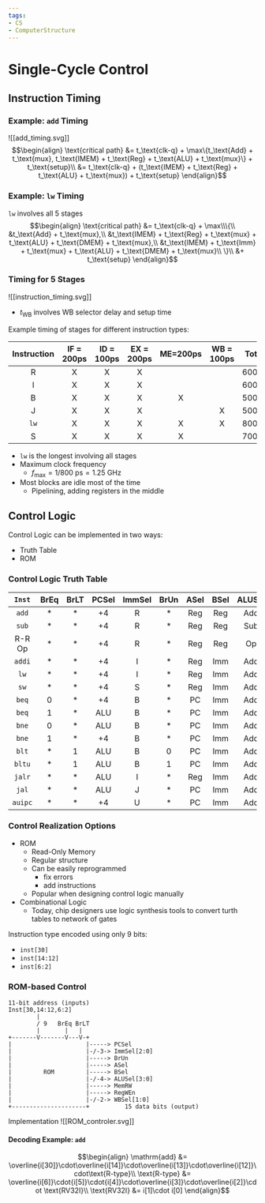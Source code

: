 ```yaml
---
tags:
- CS
- ComputerStructure
---
```

Single-Cycle Control
===
## Instruction Timing
### Example: `add` Timing
![[add_timing.svg]]
$$\begin{align}
\text{critical path} &= t_\text{clk-q} + \max\{t_\text{Add} + t_\text{mux}, t_\text{IMEM} + t_\text{Reg} + t_\text{ALU} + t_\text{mux}\} + t_\text{setup}\\
&= t_\text{clk-q} + (t_\text{IMEM} + t_\text{Reg} + t_\text{ALU} + t_\text{mux}) + t_\text{setup}
\end{align}$$
### Example: `lw` Timing
`lw` involves all 5 stages
$$\begin{align}
\text{critical path} &= t_\text{clk-q} + \max\\\{\\
&t_\text{Add} + t_\text{mux},\\
&t_\text{IMEM} + t_\text{Reg} + t_\text{mux} + t_\text{ALU} + t_\text{DMEM} + t_\text{mux},\\
&t_\text{IMEM} + t_\text{Imm} + t_\text{mux} + t_\text{ALU} + t_\text{DMEM} + t_\text{mux}\\
\}\\ &+ t_\text{setup}
\end{align}$$

### Timing for 5 Stages
![[instruction_timing.svg]]
- $t_\text{WB}$ involves WB selector delay and setup time

Example timing of stages for different instruction types:

| Instruction | IF = 200ps | ID = 100ps | EX = 200ps | ME=200ps | WB = 100ps | Total |
| :---------: | :--------: | :--------: | :--------: | :------: | :--------: | :---: |
|      R      |     X      |     X      |     X      |          |            | 600ps |
|      I      |     X      |     X      |     X      |          |            | 600ps |
|      B      |     X      |     X      |     X      |    X     |            | 500ps |
|      J      |     X      |     X      |     X      |          |     X      | 500ps |
|    `lw`     |     X      |     X      |     X      |    X     |     X      | 800ps |
|      S      |     X      |     X      |     X      |    X     |            | 700ps |
- `lw` is the longest involving all stages
- Maximum clock frequency
	- $f_{\max} = 1/800~\mathrm{ps} = 1.25~\mathrm{GHz}$
- Most blocks are idle most of the time
	- Pipelining, adding registers in the middle

## Control Logic
Control Logic can be implemented in two ways:
- Truth Table
- ROM

### Control Logic Truth Table

| `Inst`  | BrEq | BrLT | PCSel | ImmSel | BrUn | ASel | BSel | ALUSel | MemRW | RegWEn | WBSel |
| :-----: | :--: | :--: | :---: | :----: | :--: | :--: | :--: | :----: | :---: | :----: | :---: |
|  `add`  |  \*  |  \*  |  +4   |   R    |  \*  | Reg  | Reg  |  Add   | Read  |   1    |  ALU  |
|  `sub`  |  \*  |  \*  |  +4   |   R    |  \*  | Reg  | Reg  |  Sub   | Read  |   1    |  ALU  |
| R-R Op  |  \*  |  \*  |  +4   |   R    |  \*  | Reg  | Reg  |   Op   | Read  |   1    |  ALU  |
| `addi`  |  \*  |  \*  |  +4   |   I    |  \*  | Reg  | Imm  |  Add   | Read  |   1    |  ALU  |
|  `lw`   |  \*  |  \*  |  +4   |   I    |  \*  | Reg  | Imm  |  Add   | Read  |   1    |  Mem  |
|  `sw`   |  \*  |  \*  |  +4   |   S    |  \*  | Reg  | Imm  |  Add   | Write |   0    |  \*   |
|  `beq`  |  0   |  \*  |  +4   |   B    |  \*  |  PC  | Imm  |  Add   | Read  |   0    |  \*   |
|  `beq`  |  1   |  \*  |  ALU  |   B    |  \*  |  PC  | Imm  |  Add   | Read  |   0    |  \*   |
|  `bne`  |  0   |  \*  |  ALU  |   B    |  \*  |  PC  | Imm  |  Add   | Read  |   0    |  \*   |
|  `bne`  |  1   |  \*  |  +4   |   B    |  \*  |  PC  | Imm  |  Add   | Read  |   0    |  \*   |
|  `blt`  |  \*  |  1   |  ALU  |   B    |  0   |  PC  | Imm  |  Add   | Read  |   0    |  \*   |
| `bltu`  |  \*  |  1   |  ALU  |   B    |  1   |  PC  | Imm  |  Add   | Read  |   0    |  \*   |
| `jalr`  |  \*  |  \*  |  ALU  |   I    |  \*  | Reg  | Imm  |  Add   | Read  |   1    | PC+4  |
|  `jal`  |  \*  |  \*  |  ALU  |   J    |  \*  |  PC  | Imm  |  Add   | Read  |   1    | PC+4  |
| `auipc` |  \*  |  \*  |  +4   |   U    |  \*  |  PC  | Imm  |  Add   | Read  |   1    |  ALU  |


### Control Realization Options
- ROM
	- Read-Only Memory
	- Regular structure
	- Can be easily reprogrammed
		- fix errors
		- add instructions
	- Popular when designing control logic manually
- Combinational Logic
	- Today, chip designers use logic synthesis tools to convert turth tables to network of gates

Instruction type encoded using only 9 bits:
- `inst[30]`
- `inst[14:12]`
- `inst[6:2]`

### ROM-based Control
```
11-bit address (inputs)
Inst[30,14:12,6:2]
        | 
        / 9   BrEq BrLT
        |       |   |
+-------V-------V---V-+
|                     |-----> PCSel
|                     |-/-3-> ImmSel[2:0]
|                     |-----> BrUn
|                     |-----> ASel
|         ROM         |-----> BSel
|                     |-/-4-> ALUSel[3:0]
|                     |-----> MemRW
|                     |-----> RegWEn
|                     |-/-2-> WBSel[1:0]
+---------------------+          15 data bits (output)
```

Implementation
![[ROM_controler.svg]]

#### Decoding Example: `add`
$$\begin{align}
\mathrm{add} &= \overline{i[30]}\cdot\overline{i[14]}\cdot\overline{i[13]}\cdot\overline{i[12]}\cdot\text{R-type}\\
\text{R-type} &= \overline{i[6]}\cdot{i[5]}\cdot{i[4]}\cdot\overline{i[3]}\cdot\overline{i[2]}\cdot \text{RV32I}\\
\text{RV32I} &= i[1]\cdot i[0]
\end{align}$$